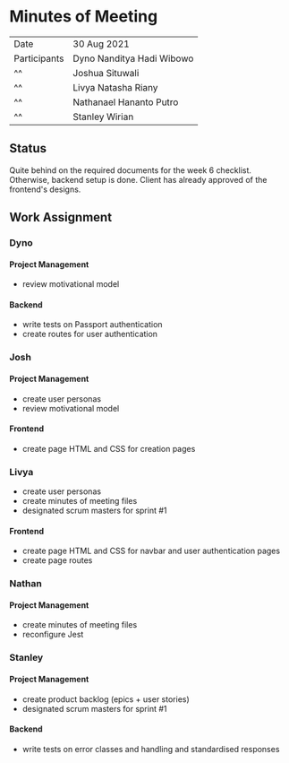 # Minutes of Meeting

|              |                           |
| :----------- | :------------------------ |
| Date         | 30 Aug 2021               |
| Participants | Dyno Nanditya Hadi Wibowo |
|      ^^      | Joshua Situwali           |
|      ^^      | Livya Natasha Riany       |
|      ^^      | Nathanael Hananto Putro   |
|      ^^      | Stanley Wirian            |

## Status

Quite behind on the required documents for the week 6 checklist. Otherwise, backend setup is done. Client has already approved of the frontend's designs.

## Work Assignment

### Dyno

#### Project Management
- review motivational model

#### Backend
- write tests on Passport authentication
- create routes for user authentication

### Josh

#### Project Management
- create user personas
- review motivational model

#### Frontend
- create page HTML and CSS for creation pages

### Livya
- create user personas
- create minutes of meeting files
- designated scrum masters for sprint #1

#### Frontend
- create page HTML and CSS for navbar and user authentication pages
- create page routes

### Nathan

#### Project Management
- create minutes of meeting files
- reconfigure Jest

### Stanley

#### Project Management
- create product backlog (epics + user stories)
- designated scrum masters for sprint #1

#### Backend
- write tests on error classes and handling and standardised responses
